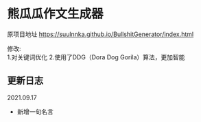 # 熊瓜瓜作文生成器

原项目地址 https://suulnnka.github.io/BullshitGenerator/index.html

修改:  
1.对关键词优化
2.使用了DDG（Dora Dog Gorila）算法，更加智能

## 更新日志

2021.09.17
- 新增一句名言
